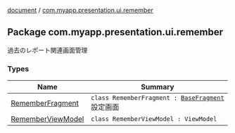 [document](../index.md) / [com.myapp.presentation.ui.remember](./index.md)

## Package com.myapp.presentation.ui.remember

過去のレポート関連画面管理

### Types

| Name | Summary |
|---|---|
| [RememberFragment](-remember-fragment/index.md) | `class RememberFragment : `[`BaseFragment`](../com.myapp.presentation.utils/-base-fragment/index.md)<br>設定画面 |
| [RememberViewModel](-remember-view-model/index.md) | `class RememberViewModel : ViewModel` |
